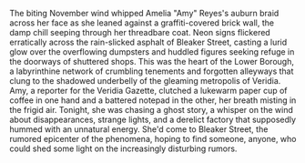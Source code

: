 The biting November wind whipped Amelia "Amy" Reyes's auburn braid across her face as she leaned against a graffiti-covered brick wall, the damp chill seeping through her threadbare coat.  Neon signs flickered erratically across the rain-slicked asphalt of Bleaker Street, casting a lurid glow over the overflowing dumpsters and huddled figures seeking refuge in the doorways of shuttered shops.  This was the heart of the Lower Borough, a labyrinthine network of crumbling tenements and forgotten alleyways that clung to the shadowed underbelly of the gleaming metropolis of Veridia. Amy, a reporter for the Veridia Gazette, clutched a lukewarm paper cup of coffee in one hand and a battered notepad in the other, her breath misting in the frigid air. Tonight, she was chasing a ghost story, a whisper on the wind about disappearances, strange lights, and a derelict factory that supposedly hummed with an unnatural energy.  She'd come to Bleaker Street, the rumored epicenter of the phenomena, hoping to find someone, anyone, who could shed some light on the increasingly disturbing rumors.
